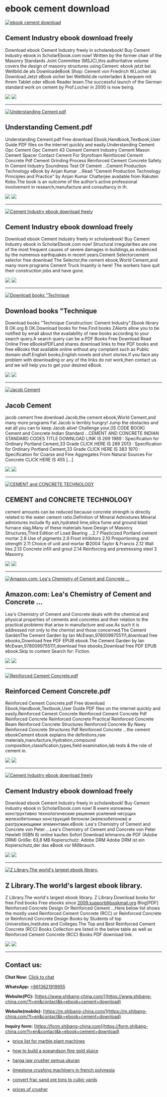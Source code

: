 # ebook cement download

<a href="https://swt.shibang-china.com/?l=en&img&k=ebook+cement+download" target="_blank">![ebook cement download](http://static.shibang-china.com/all-800x300/974.jpg)</a>

## Cement Industry ebook download freely
Download ebook Cement Industry freely in scholarebook! Buy Cement Industry ebook in ScholarEbook.com now! Written by the former chair of the Masonry Standards Joint Committee (MSJC),this authoritative volume covers the design of masonry structures using.Cement: ebook jetzt bei Weltbild.de als DownloadeBook Shop: Cement von Friedrich W.Locher als Download.Jetzt eBook sicher bei Weltbild.de runterladen &amp; bequem mit Ihrem Tablet oder eBook Reader lesen.The successful launch of the German standard work on cement by Prof.Locher in 2000 is now being.


<a href="https://whatsapp.shibangsoft.com/WhatsApp.php" target="_blank" title="WhatsApp">![](http://static.shibang-china.com/icon/whatsapp.png)</a> <a href="https://swt.shibang-china.com/?l=en&icon&k=ebook+cement+download" target="_blank">![](http://static.shibang-china.com/icon/chat-en.png)</a>

---

<a href="https://swt.shibang-china.com/?l=en&img&k=ebook+cement+download" target="_blank">![Understanding Cement.pdf](http://static.shibang-china.com/all-800x300/659.jpg)</a>

## Understanding Cement.pdf
Understanding Cement.pdf Free download Ebook,Handbook,Textbook,User Guide PDF files on the internet quickly and easily.Understanding Cement Opc Cement Opc Cement 43 Cement Cement Industry Cement Mason Cement Spacer Contact Cement For Styrofoam Reinforced Cement Concrete Pdf Cement Grinding Process Reinforced Cement Concrete Safety In Cement Industry Soundness Test Of Cement …Cement Production Technology eBook by Anjan Kumar …Read &quot;Cement Production Technology Principles and Practice&quot; by Anjan Kumar Chatterjee available from Rakuten Kobo.The book is an outcome of the author’s active professional involvement in research,manufacture and consultancy in th.


<a href="https://whatsapp.shibangsoft.com/WhatsApp.php" target="_blank" title="WhatsApp">![](http://static.shibang-china.com/icon/whatsapp.png)</a> <a href="https://swt.shibang-china.com/?l=en&icon&k=ebook+cement+download" target="_blank">![](http://static.shibang-china.com/icon/chat-en.png)</a>

---

<a href="https://swt.shibang-china.com/?l=en&img&k=ebook+cement+download" target="_blank">![Cement Industry ebook download freely](http://static.shibang-china.com/all-800x300/22.jpg)</a>

## Cement Industry ebook download freely
Download ebook Cement Industry freely in scholarebook! Buy Cement Industry ebook in ScholarEbook.com now! Structural irregularities are one of the most frequent causes of severe damages in buildings,as evidenced by the numerous earthquakes in recent years.Cement Selectorcement selector free download The Selector,the cement ebook,World Cement,and many more programs Cement Truck Insanity is here! The workers have quit their construction jobs and have gone.


<a href="https://whatsapp.shibangsoft.com/WhatsApp.php" target="_blank" title="WhatsApp">![](http://static.shibang-china.com/icon/whatsapp.png)</a> <a href="https://swt.shibang-china.com/?l=en&icon&k=ebook+cement+download" target="_blank">![](http://static.shibang-china.com/icon/chat-en.png)</a>

---

<a href="https://swt.shibang-china.com/?l=en&img&k=ebook+cement+download" target="_blank">![Download books &quot;Technique](http://static.shibang-china.com/all-800x300/950.jpg)</a>

## Download books &quot;Technique
Download books &quot;Technique Construction: Cement Industry&quot;.Ebook library B OK.org B OK.Download books for free.Find books ZAlerts allow you to be notified by email about the availability of new books according to your search query.A search query can be a.PDF Books Free Download Read Online Free eBooksPDFLand shares download links to free PDF books and free eBooks that available online without any complaint such as Public domain stuff.English books,English novels and short stories.If you face any problem with downloading or any of the links do not work,then contact us and we will help you to get your desired eBook.


<a href="https://whatsapp.shibangsoft.com/WhatsApp.php" target="_blank" title="WhatsApp">![](http://static.shibang-china.com/icon/whatsapp.png)</a> <a href="https://swt.shibang-china.com/?l=en&icon&k=ebook+cement+download" target="_blank">![](http://static.shibang-china.com/icon/chat-en.png)</a>

---

<a href="https://swt.shibang-china.com/?l=en&img&k=ebook+cement+download" target="_blank">![Jacob Cement](http://static.shibang-china.com/all-800x300/258.jpg)</a>

## Jacob Cement
jacob cement free download Jacob,the cement ebook,World Cement,and many more programs Fat Jacob is terribly hungry! Jump the obstacles and eat all you can to keep Jacob alive! Challenge your.[IS CODE BOOK] Cement and Concrete Indian Standard …CEMENT AND CONCRETE INDIAN STANDARD CODES TITLE DOWNLOAD LINK IS 269 1989 : Specification for Ordinary Portland Cement,33 Grade CLICK HERE IS 269 2013 : Specification for Ordinary Portland Cement,33 Grade CLICK HERE IS 383 1970 : Specification for Coarse and Fine Aggregates From Natural Sources For Concrete CLICK HERE IS 455 […]


<a href="https://whatsapp.shibangsoft.com/WhatsApp.php" target="_blank" title="WhatsApp">![](http://static.shibang-china.com/icon/whatsapp.png)</a> <a href="https://swt.shibang-china.com/?l=en&icon&k=ebook+cement+download" target="_blank">![](http://static.shibang-china.com/icon/chat-en.png)</a>

---

<a href="https://swt.shibang-china.com/?l=en&img&k=ebook+cement+download" target="_blank">![CEMENT and CONCRETE TECHNOLOGY](http://static.shibang-china.com/all-800x300/1228.jpg)</a>

## CEMENT and CONCRETE TECHNOLOGY
cement amounts can be reduced because concrete strength is directly related to the water cement ratio.Definition of Mineral Admixtures Mineral admixtures include fly ash,hydrated lime,silica fume and ground blast furnace slag.Many of these materials have.Design of Masonry Structures,Third Edition of Load Bearing …2.7 Plasticized Portland cement mortar 2.8 Use of pigments 2.9 Frost inhibitors 2.10 Proportioning and strength 2.11 Choice of unit and mortar &#169;2004 Taylor &amp; Francis 2.12 Wall ties 2.13 Concrete infill and grout 2.14 Reinforcing and prestressing steel 3 Masonry.


<a href="https://whatsapp.shibangsoft.com/WhatsApp.php" target="_blank" title="WhatsApp">![](http://static.shibang-china.com/icon/whatsapp.png)</a> <a href="https://swt.shibang-china.com/?l=en&icon&k=ebook+cement+download" target="_blank">![](http://static.shibang-china.com/icon/chat-en.png)</a>

---

<a href="https://swt.shibang-china.com/?l=en&img&k=ebook+cement+download" target="_blank">![Amazon.com: Lea's Chemistry of Cement and Concrete …](http://static.shibang-china.com/all-800x300/1434.jpg)</a>

## Amazon.com: Lea's Chemistry of Cement and Concrete …
Lea's Chemistry of Cement and Concrete deals with the chemical and physical properties of cements and concretes and their relation to the practical problems that arise in manufacture and use.As such it is addressed not only to the chemist and those concerned.The Cement GardenThe Cement Garden by Ian McEwan,9780099755111,download free ebooks,Download free PDF EPUB ebook.The Cement Garden by Ian McEwan,9780099755111,download free ebooks,Download free PDF EPUB ebook.Skip to content Search for: Fiction.


<a href="https://whatsapp.shibangsoft.com/WhatsApp.php" target="_blank" title="WhatsApp">![](http://static.shibang-china.com/icon/whatsapp.png)</a> <a href="https://swt.shibang-china.com/?l=en&icon&k=ebook+cement+download" target="_blank">![](http://static.shibang-china.com/icon/chat-en.png)</a>

---

<a href="https://swt.shibang-china.com/?l=en&img&k=ebook+cement+download" target="_blank">![Reinforced Cement Concrete.pdf](http://static.shibang-china.com/all-800x300/127.jpg)</a>

## Reinforced Cement Concrete.pdf
Reinforced Cement Concrete.pdf Free download Ebook,Handbook,Textbook,User Guide PDF files on the internet quickly and easily.Reinforced Cement Concrete Reinforced Cement Concrete Pdf Reinforced Concrete Reinforced Concrete Practical Reinforced Concrete Beam Reinforced Concrete Structures Reinforced Concrete By Nawy Reinforced Concrete Structures Pdf Reinforced Concrete …the cement ebookCement ebook explains the definitions,raw materials,manufacture,Hydration,compound composition,classification,types,field examination,lab tests &amp; the role of cement in.


<a href="https://whatsapp.shibangsoft.com/WhatsApp.php" target="_blank" title="WhatsApp">![](http://static.shibang-china.com/icon/whatsapp.png)</a> <a href="https://swt.shibang-china.com/?l=en&icon&k=ebook+cement+download" target="_blank">![](http://static.shibang-china.com/icon/chat-en.png)</a>

---

<a href="https://swt.shibang-china.com/?l=en&img&k=ebook+cement+download" target="_blank">![Cement Industry ebook download freely](http://static.shibang-china.com/all-800x300/904.jpg)</a>

## Cement Industry ebook download freely
Download ebook Cement Industry freely in scholarebook! Buy Cement Industry ebook in ScholarEbook.com now! В книге изложены конструктивно технологические решения усилений несущих железобетонных конструкций бетоном (железобетоном) и разгружающими элементами.eBook: Lea's Chemistry of Cement and Concrete von Peter …Lea's Chemistry of Cement and Concrete von Peter Hewlett (ISBN 8) online kaufen Sofort Download lehmanns.de PDF (Adobe DRM) Gr&#246;&#223;e: 63,8 MB Kopierschutz: Adobe DRM Adobe DRM ist ein Kopierschutz,der das eBook vor Mi&#223;brauch.


<a href="https://whatsapp.shibangsoft.com/WhatsApp.php" target="_blank" title="WhatsApp">![](http://static.shibang-china.com/icon/whatsapp.png)</a> <a href="https://swt.shibang-china.com/?l=en&icon&k=ebook+cement+download" target="_blank">![](http://static.shibang-china.com/icon/chat-en.png)</a>

---

<a href="https://swt.shibang-china.com/?l=en&img&k=ebook+cement+download" target="_blank">![Z Library.The world's largest ebook library.](http://static.shibang-china.com/all-800x300/1269.jpg)</a>

## Z Library.The world's largest ebook library.
Z Library.The world's largest ebook library. Z Library.Download books for free.Find books Free ebooks since 2009.support@bookmail.org Blog[PDF] Reinforced Concrete Design Or Reinforced Cement …Here below list shows the mostly used Reinforced Cement Concrete (RCC) or Reinforced Concrete or Reinforced Concrete Design Books by Students of top Universities,Institutes and Colleges.The Top and Best Reinforced Cement Concrete (RCC) Books Collection are listed in the below table as well as Reinforced Cement Concrete (RCC) Books PDF download link.


<a href="https://whatsapp.shibangsoft.com/WhatsApp.php" target="_blank" title="WhatsApp">![](http://static.shibang-china.com/icon/whatsapp.png)</a> <a href="https://swt.shibang-china.com/?l=en&icon&k=ebook+cement+download" target="_blank">![](http://static.shibang-china.com/icon/chat-en.png)</a>

---
## Contact us:

**Chat Now:** [Click to chat](https://swt.shibang-china.com?l=en&contact&k=ebook+cement+download)

**WhatsApp:**  [+8613621919955](https://whatsapp.shibangsoft.com/WhatsApp.php)

**Website(PC):** [https://www.shibang-china.com/](https://www.shibang-china.com/?l=en&contact&k=ebook+cement+download)

**Website(mobile):** [https://m.shibang-china.com/](https://m.shibang-china.com/?l=en&contact&k=ebook+cement+download)

**Inquiry form:** [https://form.shibang-china.com](https://form.shibang-china.com?l=en&contact&k=ebook+cement+download)

* [price list for marble plant machines](../129/price%20list%20for%20marble%20plant%20machines.md)

* [how to build a popandson fine gold sluice](../135/how%20to%20build%20a%20popandson%20fine%20gold%20sluice.md)

* [harga jaw crusher semua ukuran](../128/harga%20jaw%20crusher%20semua%20ukuran.md)

* [limestone crushing machinery in french polynesia](../133/limestone%20crushing%20machinery%20in%20french%20polynesia.md)

* [convert frac sand ore tons to cubic yards](../130/convert%20frac%20sand%20ore%20tons%20to%20cubic%20yards.md)

* [prices of crusher](../128/prices%20of%20crusher.md)